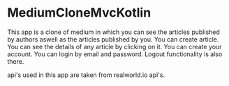 # MediumCloneMvcKotlin

This app is a clone of medium in which you can see the articles published by authors aswell as the articles published by you.
You can create article.
You can see the details of any article by clicking on it.
You can create your account.
You can login by email and password.
Logout functionality is also there.

api's used in this app are taken from realworld.io api's.
